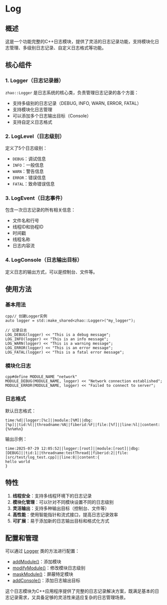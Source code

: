 # Log

## 概述

这是一个功能完整的C++日志模块，提供了灵活的日志记录功能，支持模块化日志管理、多级别日志记录、自定义日志格式等功能。

## 核心组件

### 1. Logger（日志记录器）

`zhao::Logger` 是日志系统的核心类，负责管理日志记录的各个方面：

- 支持多级别的日志记录（DEBUG, INFO, WARN, ERROR, FATAL）
- 支持模块化日志管理
- 可以添加多个日志输出目标（Console）
- 支持自定义日志格式

### 2. LogLevel（日志级别）

定义了5个日志级别：

- `DEBUG`：调试信息
- `INFO`：一般信息
- `WARN`：警告信息
- `ERROR`：错误信息
- `FATAL`：致命错误信息

### 3. LogEvent（日志事件）

包含一次日志记录的所有相关信息：

- 文件名和行号
- 线程ID和协程ID
- 时间戳
- 线程名称
- 日志内容流

### 4. LogConsole（日志输出目标）

定义日志的输出方式，可以是控制台、文件等。

## 使用方法

### 基本用法

```
cpp// 创建Logger实例
auto logger = std::make_shared<zhao::Logger>("my_logger");

// 记录日志
LOG_DEBUG(logger) << "This is a debug message";
LOG_INFO(logger) << "This is an info message";
LOG_WARN(logger) << "This is a warning message";
LOG_ERROR(logger) << "This is an error message";
LOG_FATAL(logger) << "This is a fatal error message";
```

### 模块化日志

```
cpp#define MODULE_NAME "network"
MODULE_DEBUG(MODULE_NAME, logger) << "Network connection established";
MODULE_ERROR(MODULE_NAME, logger) << "Failed to connect to server";
```

### 日志格式

默认日志格式：

```
time:%d||logger:[%c]||module:[%M]||dbg:[%p]||tid:%t||threadname:%N||fiberid:%F||file:[%f]||line:%l||content:{%n%m%n}
```

输出示例：

```
time:2025-07-29 12:05:52||logger:[root]||module:[root]||dbg:[DEBUG]||tid:1||threadname:testThread||fiberid:2||file:[src/test/log_test.cpp]||line:8||content:{
hello world
}
```

## 特性

1. **线程安全**：支持多线程环境下的日志记录
2. **模块化管理**：可以针对不同模块设置不同的日志级别
3. **灵活输出**：支持多种输出目标（控制台、文件等）
4. **高性能**：使用智能指针和流式接口，提高日志记录效率
5. **可扩展**：易于添加新的日志输出目标和格式化方式

## 配置和管理

可以通过 [Logger](javascript:void(0)) 类的方法进行配置：

- [addModule()](javascript:void(0))：添加模块
- [modifyModule()](javascript:void(0))：修改模块日志级别
- [maskModule()](javascript:void(0))：屏蔽特定模块
- [addConsole()](javascript:void(0))：添加日志输出目标

这个日志模块为C++应用程序提供了完整的日志记录解决方案，既满足基本的日志记录需求，又具备足够的灵活性来适应复杂的日志管理场景。